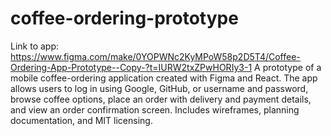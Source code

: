 # coffee-ordering-prototype
Link to app: https://www.figma.com/make/0YOPWNc2KyMPoW58p2D5T4/Coffee-Ordering-App-Prototype--Copy-?t=IURW2txZPwHORIy3-1
A prototype of a mobile coffee-ordering application created with Figma and React. The app allows users to log in using Google, GitHub, or username and password, browse coffee options, place an order with delivery and payment details, and view an order confirmation screen. Includes wireframes, planning documentation, and MIT licensing.
